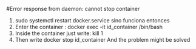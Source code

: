 
#Error response from daemon: cannot stop container
1. sudo systemctl restart docker.service
sino funciona entonces
1. Enter the container : docker exec -it id_container /bin/bash
2. Inside the container just write: kill 1
3. Then write docker stop id_container And the problem might be solved
